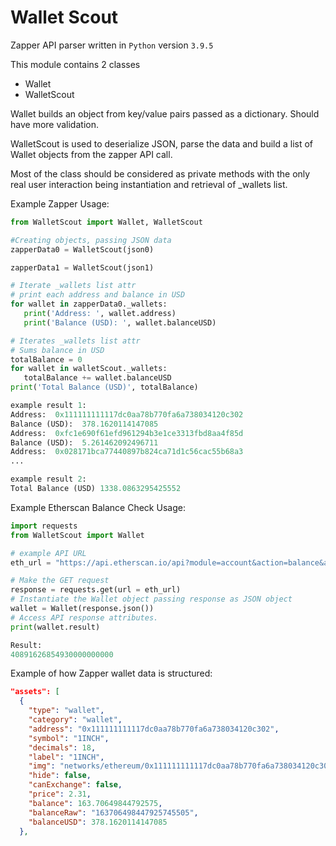# Wallet Scout

Zapper API parser written in `Python` version `3.9.5`

This module contains 2 classes

 - Wallet
 - WalletScout

 Wallet builds an object from key/value pairs passed as a dictionary. Should have more validation.

 WalletScout is used to deserialize JSON, parse the data and build a list of Wallet objects from the zapper API call.

 Most of the class should be considered as private methods with the only real user interaction being instantiation and retrieval of _wallets list.

 Example Zapper Usage:

 ```python
from WalletScout import Wallet, WalletScout

 #Creating objects, passing JSON data
zapperData0 = WalletScout(json0)

zapperData1 = WalletScout(json1)

# Iterate _wallets list attr
# print each address and balance in USD
for wallet in zapperData0._wallets:
    print('Address: ', wallet.address)
    print('Balance (USD): ', wallet.balanceUSD)

# Iterates _wallets list attr
# Sums balance in USD
totalBalance = 0
for wallet in walletScout._wallets:
    totalBalance += wallet.balanceUSD
print('Total Balance (USD)', totalBalance)

example result 1:
Address:  0x111111111117dc0aa78b770fa6a738034120c302
Balance (USD):  378.1620114147085
Address:  0xfc1e690f61efd961294b3e1ce3313fbd8aa4f85d
Balance (USD):  5.261462092496711
Address:  0x028171bca77440897b824ca71d1c56cac55b68a3
...

example result 2:
Total Balance (USD) 1338.0863295425552
```

Example Etherscan Balance Check Usage:

```python
import requests
from WalletScout import Wallet

# example API URL
eth_url = "https://api.etherscan.io/api?module=account&action=balance&address=0xddbd2b932c763ba5b1b7ae3b362eac3e8d40121a&tag=latest&apikey="

# Make the GET request
response = requests.get(url = eth_url)
# Instantiate the Wallet object passing response as JSON object
wallet = Wallet(response.json())
# Access API response attributes.
print(wallet.result)

Result:
40891626854930000000000
```

Example of how Zapper wallet data is structured:
```json
"assets": [
  {
    "type": "wallet",
    "category": "wallet",
    "address": "0x111111111117dc0aa78b770fa6a738034120c302",
    "symbol": "1INCH",
    "decimals": 18,
    "label": "1INCH",
    "img": "networks/ethereum/0x111111111117dc0aa78b770fa6a738034120c302.png",
    "hide": false,
    "canExchange": false,
    "price": 2.31,
    "balance": 163.70649844792575,
    "balanceRaw": "163706498447925745505",
    "balanceUSD": 378.1620114147085
  },
```
